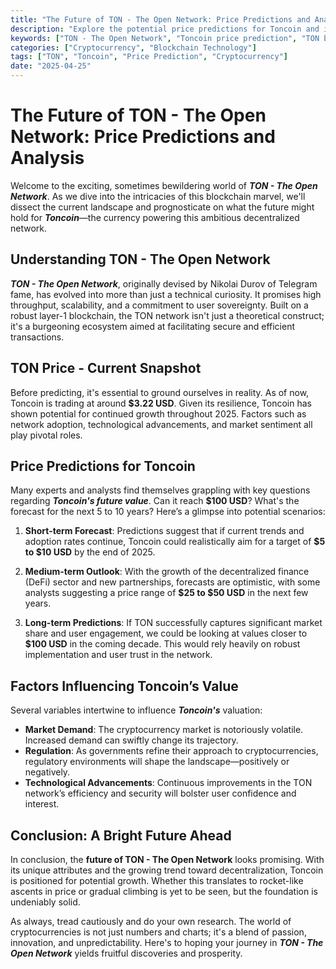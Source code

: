 ```yaml
---
title: "The Future of TON - The Open Network: Price Predictions and Analysis"
description: "Explore the potential price predictions for Toncoin and insights into the TON blockchain. Learn about the factors influencing its value."
keywords: ["TON - The Open Network", "Toncoin price prediction", "TON blockchain", "TON future price analysis"]
categories: ["Cryptocurrency", "Blockchain Technology"]
tags: ["TON", "Toncoin", "Price Prediction", "Cryptocurrency"]
date: "2025-04-25"
---
```


# The Future of TON - The Open Network: Price Predictions and Analysis

Welcome to the exciting, sometimes bewildering world of ***TON - The Open Network***. As we dive into the intricacies of this blockchain marvel, we'll dissect the current landscape and prognosticate on what the future might hold for ***Toncoin***—the currency powering this ambitious decentralized network. 

## Understanding TON - The Open Network

***TON - The Open Network***, originally devised by Nikolai Durov of Telegram fame, has evolved into more than just a technical curiosity. It promises high throughput, scalability, and a commitment to user sovereignty. Built on a robust layer-1 blockchain, the TON network isn't just a theoretical construct; it's a burgeoning ecosystem aimed at facilitating secure and efficient transactions.

## TON Price - Current Snapshot

Before predicting, it's essential to ground ourselves in reality. As of now, Toncoin is trading at around **$3.22 USD**. Given its resilience, Toncoin has shown potential for continued growth throughout 2025. Factors such as network adoption, technological advancements, and market sentiment all play pivotal roles.

## Price Predictions for Toncoin

Many experts and analysts find themselves grappling with key questions regarding ***Toncoin's future value***. Can it reach **$100 USD**? What's the forecast for the next 5 to 10 years? Here’s a glimpse into potential scenarios:

1. **Short-term Forecast**: Predictions suggest that if current trends and adoption rates continue, Toncoin could realistically aim for a target of **$5 to $10 USD** by the end of 2025.

2. **Medium-term Outlook**: With the growth of the decentralized finance (DeFi) sector and new partnerships, forecasts are optimistic, with some analysts suggesting a price range of **$25 to $50 USD** in the next few years.

3. **Long-term Predictions**: If TON successfully captures significant market share and user engagement, we could be looking at values closer to **$100 USD** in the coming decade. This would rely heavily on robust implementation and user trust in the network.

## Factors Influencing Toncoin’s Value

Several variables intertwine to influence ***Toncoin's*** valuation:

- **Market Demand**: The cryptocurrency market is notoriously volatile. Increased demand can swiftly change its trajectory.
- **Regulation**: As governments refine their approach to cryptocurrencies, regulatory environments will shape the landscape—positively or negatively.
- **Technological Advancements**: Continuous improvements in the TON network’s efficiency and security will bolster user confidence and interest.

## Conclusion: A Bright Future Ahead

In conclusion, the **future of TON - The Open Network** looks promising. With its unique attributes and the growing trend toward decentralization, Toncoin is positioned for potential growth. Whether this translates to rocket-like ascents in price or gradual climbing is yet to be seen, but the foundation is undeniably solid. 

As always, tread cautiously and do your own research. The world of cryptocurrencies is not just numbers and charts; it's a blend of passion, innovation, and unpredictability. Here's to hoping your journey in ***TON - The Open Network*** yields fruitful discoveries and prosperity.